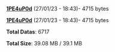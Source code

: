 [**1PE4uP0d**](/data/1PE4uP0d.txt) (27/01/23 - 18:43)- 4715 bytes

[**1PE4uP0d**](/data/1PE4uP0d.txt) (27/01/23 - 18:43)- 4715 bytes

**Total Datas**: 6717

**Total Size**: 39.08 MB / 39.1 MB